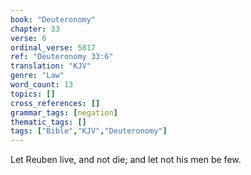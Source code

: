 ```yaml
---
book: "Deuteronomy"
chapter: 33
verse: 6
ordinal_verse: 5817
ref: "Deuteronomy 33:6"
translation: "KJV"
genre: "Law"
word_count: 13
topics: []
cross_references: []
grammar_tags: [negation]
thematic_tags: []
tags: ["Bible","KJV","Deuteronomy"]
---
```

Let Reuben live, and not die; and let not his men be few.
